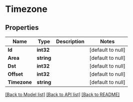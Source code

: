 # Timezone

## Properties
Name | Type | Description | Notes
------------ | ------------- | ------------- | -------------
**Id** | **int32** |  | [default to null]
**Area** | **string** |  | [default to null]
**Dst** | **int32** |  | [default to null]
**Offset** | **int32** |  | [default to null]
**Timezone** | **string** |  | [default to null]

[[Back to Model list]](../README.md#documentation-for-models) [[Back to API list]](../README.md#documentation-for-api-endpoints) [[Back to README]](../README.md)


